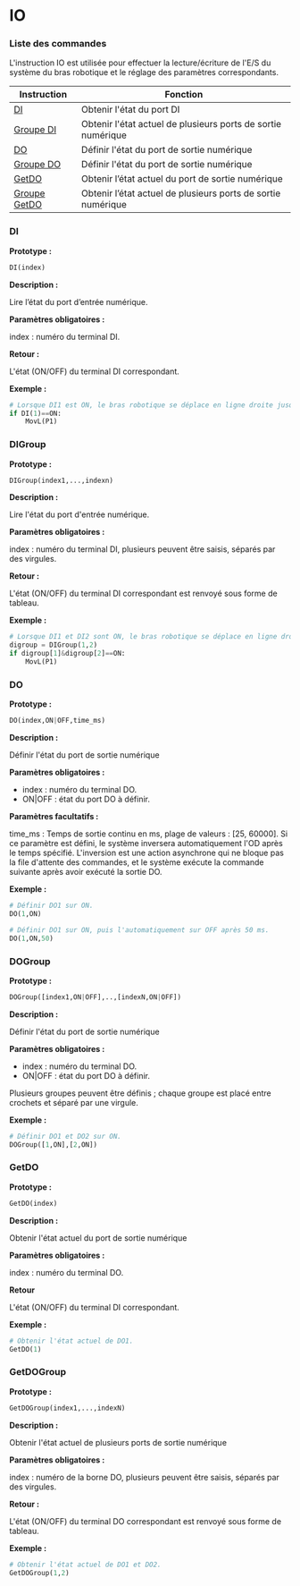 # IO

<h3 class="lua-cmd" id="list" >Liste des commandes</h3>

L'instruction IO est utilisée pour effectuer la lecture/écriture de l'E/S du système du bras robotique et le réglage des paramètres correspondants.

| Instruction| Fonction|
|----------|----------|
| [DI](#di)| Obtenir l'état du port DI|
| [Groupe DI](#digroup)| Obtenir l'état actuel de plusieurs ports de sortie numérique|
| [DO](#do)| Définir l'état du port de sortie numérique|
| [Groupe DO](#dogroup)| Définir l'état du port de sortie numérique|
| [GetDO](#getdo)| Obtenir l’état actuel du port de sortie numérique|
| [Groupe GetDO](#getdogroup)| Obtenir l’état actuel de plusieurs ports de sortie numérique|

<h3 class="lua-cmd" >DI</h3>

**Prototype :**

```python
DI(index)
```

**Description :**

Lire l’état du port d’entrée numérique.

**Paramètres obligatoires :**

index : numéro du terminal DI.

**Retour :**

L'état (ON/OFF) du terminal DI correspondant.

**Exemple :**

```python
# Lorsque DI1 est ON, le bras robotique se déplace en ligne droite jusqu'au point P1.
if DI(1)==ON:
	MovL(P1)
```

<h3 class="lua-cmd" >DIGroup</h3>

**Prototype :**
```python
DIGroup(index1,...,indexn)
```

**Description :**

Lire l'état du port d'entrée numérique.

**Paramètres obligatoires :**

index : numéro du terminal DI, plusieurs peuvent être saisis, séparés par des virgules.

**Retour :**

L'état (ON/OFF) du terminal DI correspondant est renvoyé sous forme de tableau.

**Exemple :**

```python
# Lorsque DI1 et DI2 sont ON, le bras robotique se déplace en ligne droite jusqu'au point P1.
digroup = DIGroup(1,2)
if digroup[1]&digroup[2]==ON:
	MovL(P1)
```

<h3 class="lua-cmd" >DO</h3>

**Prototype :**

```python
DO(index,ON|OFF,time_ms)
```

**Description :**

Définir l'état du port de sortie numérique

**Paramètres obligatoires :**

- index : numéro du terminal DO.
- ON|OFF : état du port DO à définir.

**Paramètres facultatifs :**

time_ms : Temps de sortie continu en ms, plage de valeurs : [25, 60000]. Si ce paramètre est défini, le système inversera automatiquement l'OD après le temps spécifié. L'inversion est une action asynchrone qui ne bloque pas la file d'attente des commandes, et le système exécute la commande suivante après avoir exécuté la sortie DO.

**Exemple :**

```python
# Définir DO1 sur ON.
DO(1,ON)
```

```python
# Définir DO1 sur ON, puis l'automatiquement sur OFF après 50 ms.
DO(1,ON,50)
```

<h3 class="lua-cmd" >DOGroup</h3>

**Prototype :**

```python
DOGroup([index1,ON|OFF],..,[indexN,ON|OFF])
```

**Description :**

Définir l'état du port de sortie numérique

**Paramètres obligatoires :**

- index : numéro du terminal DO.
- ON|OFF : état du port DO à définir.

Plusieurs groupes peuvent être définis ; chaque groupe est placé entre crochets et séparé par une virgule.

**Exemple :**

```python
# Définir DO1 et DO2 sur ON.
DOGroup([1,ON],[2,ON])
```

<h3 class="lua-cmd" >GetDO</h3>

**Prototype :**

```python
GetDO(index)
```

**Description :**

Obtenir l'état actuel du port de sortie numérique

**Paramètres obligatoires :**

index : numéro du terminal DO.

**Retour**

L'état (ON/OFF) du terminal DI correspondant.

**Exemple :**

```python
# Obtenir l'état actuel de DO1.
GetDO(1)
```

<h3 class="lua-cmd" >GetDOGroup</h3>

**Prototype :**

```python
GetDOGroup(index1,...,indexN)
```

**Description :**

Obtenir l'état actuel de plusieurs ports de sortie numérique

**Paramètres obligatoires :**

index : numéro de la borne DO, plusieurs peuvent être saisis, séparés par des virgules.

**Retour :**

L'état (ON/OFF) du terminal DO correspondant est renvoyé sous forme de tableau.

**Exemple :**

```python
# Obtenir l'état actuel de DO1 et DO2.
GetDOGroup(1,2)
```